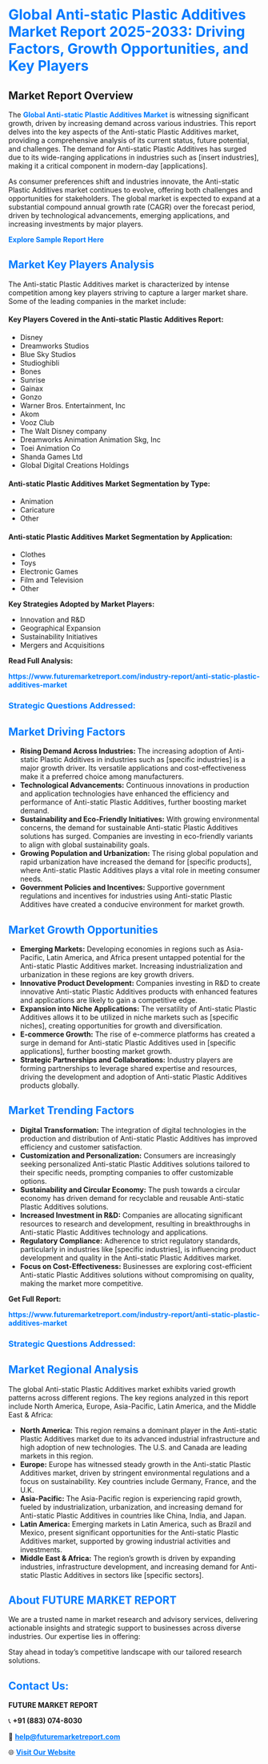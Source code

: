 <h1 style="color: #007BFF;">Global Anti-static Plastic Additives Market Report 2025-2033: Driving Factors, Growth Opportunities, and Key Players</h1>

<section id="overview">
<h2>Market Report Overview</h2>
<p>The <a href="https://www.futuremarketreport.com/industry-report/anti-static-plastic-additives-market" style="color: #007BFF; text-decoration: none;"><strong>Global Anti-static Plastic Additives Market</strong></a> is witnessing significant growth, driven by increasing demand across various industries. This report delves into the key aspects of the Anti-static Plastic Additives market, providing a comprehensive analysis of its current status, future potential, and challenges. The demand for Anti-static Plastic Additives has surged due to its wide-ranging applications in industries such as [insert industries], making it a critical component in modern-day [applications].</p>
<p>As consumer preferences shift and industries innovate, the Anti-static Plastic Additives market continues to evolve, offering both challenges and opportunities for stakeholders. The global market is expected to expand at a substantial compound annual growth rate (CAGR) over the forecast period, driven by technological advancements, emerging applications, and increasing investments by major players.</p>
</section>

<section id="overview">
<p><a href="https://www.futuremarketreport.com/request-sample/reportId=32611" style="color: #007BFF; text-decoration: none;"><strong>Explore Sample Report Here</strong></a></p>
</section>

<section id="key-players">
<h2 style="color: #007BFF;">Market Key Players Analysis</h2>
<p>The Anti-static Plastic Additives market is characterized by intense competition among key players striving to capture a larger market share. Some of the leading companies in the market include:</p>
<h4>Key Players Covered in the Anti-static Plastic Additives Report:</h4>
<ul><li>Disney</li><li>Dreamworks Studios</li><li>Blue Sky Studios</li><li>Studioghibli</li><li>Bones</li><li>Sunrise</li><li>Gainax</li><li>Gonzo</li><li>Warner Bros. Entertainment, Inc</li><li>Akom</li><li>Vooz Club</li><li>The Walt Disney company</li><li>Dreamworks Animation Animation Skg, Inc</li><li>Toei Animation Co</li><li>Shanda Games Ltd</li><li>Global Digital Creations Holdings</li></ul>
<h4>Anti-static Plastic Additives Market Segmentation by Type:</h4>
<ul><li>Animation</li><li>Caricature</li><li>Other</li></ul>

<h4>Anti-static Plastic Additives Market Segmentation by Application:</h4>
<ul><li>Clothes</li><li>Toys</li><li>Electronic Games</li><li>Film and Television</li><li>Other</li></ul>
<p><strong>Key Strategies Adopted by Market Players:</strong></p>
<ul>
<li>Innovation and R&D</li>
<li>Geographical Expansion</li>
<li>Sustainability Initiatives</li>
<li>Mergers and Acquisitions</li>
</ul>
</section>

<section>
<p><strong>Read Full Analysis: </strong></p><a href="https://www.futuremarketreport.com/industry-report/anti-static-plastic-additives-market" style="color: #007BFF; text-decoration: none;"><strong>https://www.futuremarketreport.com/industry-report/anti-static-plastic-additives-market</strong></a>
<h3 style="color: #007BFF;">Strategic Questions Addressed:</h3>
</section>

<section id="driving-factors">
<h2 style="color: #007BFF;">Market Driving Factors</h2>
<ul>
<li><strong>Rising Demand Across Industries:</strong> The increasing adoption of Anti-static Plastic Additives in industries such as [specific industries] is a major growth driver. Its versatile applications and cost-effectiveness make it a preferred choice among manufacturers.</li>
<li><strong>Technological Advancements:</strong> Continuous innovations in production and application technologies have enhanced the efficiency and performance of Anti-static Plastic Additives, further boosting market demand.</li>
<li><strong>Sustainability and Eco-Friendly Initiatives:</strong> With growing environmental concerns, the demand for sustainable Anti-static Plastic Additives solutions has surged. Companies are investing in eco-friendly variants to align with global sustainability goals.</li>
<li><strong>Growing Population and Urbanization:</strong> The rising global population and rapid urbanization have increased the demand for [specific products], where Anti-static Plastic Additives plays a vital role in meeting consumer needs.</li>
<li><strong>Government Policies and Incentives:</strong> Supportive government regulations and incentives for industries using Anti-static Plastic Additives have created a conducive environment for market growth.</li>
</ul>
</section>

<section id="growth-opportunities">
<h2 style="color: #007BFF;">Market Growth Opportunities</h2>
<ul>
<li><strong>Emerging Markets:</strong> Developing economies in regions such as Asia-Pacific, Latin America, and Africa present untapped potential for the Anti-static Plastic Additives market. Increasing industrialization and urbanization in these regions are key growth drivers.</li>
<li><strong>Innovative Product Development:</strong> Companies investing in R&D to create innovative Anti-static Plastic Additives products with enhanced features and applications are likely to gain a competitive edge.</li>
<li><strong>Expansion into Niche Applications:</strong> The versatility of Anti-static Plastic Additives allows it to be utilized in niche markets such as [specific niches], creating opportunities for growth and diversification.</li>
<li><strong>E-commerce Growth:</strong> The rise of e-commerce platforms has created a surge in demand for Anti-static Plastic Additives used in [specific applications], further boosting market growth.</li>
<li><strong>Strategic Partnerships and Collaborations:</strong> Industry players are forming partnerships to leverage shared expertise and resources, driving the development and adoption of Anti-static Plastic Additives products globally.</li>
</ul>
</section>

<section id="trending-factors">
<h2 style="color: #007BFF;">Market Trending Factors</h2>
<ul>
<li><strong>Digital Transformation:</strong> The integration of digital technologies in the production and distribution of Anti-static Plastic Additives has improved efficiency and customer satisfaction.</li>
<li><strong>Customization and Personalization:</strong> Consumers are increasingly seeking personalized Anti-static Plastic Additives solutions tailored to their specific needs, prompting companies to offer customizable options.</li>
<li><strong>Sustainability and Circular Economy:</strong> The push towards a circular economy has driven demand for recyclable and reusable Anti-static Plastic Additives solutions.</li>
<li><strong>Increased Investment in R&D:</strong> Companies are allocating significant resources to research and development, resulting in breakthroughs in Anti-static Plastic Additives technology and applications.</li>
<li><strong>Regulatory Compliance:</strong> Adherence to strict regulatory standards, particularly in industries like [specific industries], is influencing product development and quality in the Anti-static Plastic Additives market.</li>
<li><strong>Focus on Cost-Effectiveness:</strong> Businesses are exploring cost-efficient Anti-static Plastic Additives solutions without compromising on quality, making the market more competitive.</li>
</ul>
</section>

<section>
<p><strong>Get Full Report: </strong></p><a href="https://www.futuremarketreport.com/industry-report/anti-static-plastic-additives-market" style="color: #007BFF; text-decoration: none;"><strong>https://www.futuremarketreport.com/industry-report/anti-static-plastic-additives-market</strong></a>
<h3 style="color: #007BFF;">Strategic Questions Addressed:</h3>
</section>


<section id="regional-analysis">
<h2 style="color: #007BFF;">Market Regional Analysis</h2>
<p>The global Anti-static Plastic Additives market exhibits varied growth patterns across different regions. The key regions analyzed in this report include North America, Europe, Asia-Pacific, Latin America, and the Middle East & Africa:</p>
<ul>
<li><strong>North America:</strong> This region remains a dominant player in the Anti-static Plastic Additives market due to its advanced industrial infrastructure and high adoption of new technologies. The U.S. and Canada are leading markets in this region.</li>
<li><strong>Europe:</strong> Europe has witnessed steady growth in the Anti-static Plastic Additives market, driven by stringent environmental regulations and a focus on sustainability. Key countries include Germany, France, and the U.K.</li>
<li><strong>Asia-Pacific:</strong> The Asia-Pacific region is experiencing rapid growth, fueled by industrialization, urbanization, and increasing demand for Anti-static Plastic Additives in countries like China, India, and Japan.</li>
<li><strong>Latin America:</strong> Emerging markets in Latin America, such as Brazil and Mexico, present significant opportunities for the Anti-static Plastic Additives market, supported by growing industrial activities and investments.</li>
<li><strong>Middle East & Africa:</strong> The region’s growth is driven by expanding industries, infrastructure development, and increasing demand for Anti-static Plastic Additives in sectors like [specific sectors].</li>
</ul>
</section>

<footer>
<h2 style="color: #007BFF;">About FUTURE MARKET REPORT</h2>
<p>We are a trusted name in market research and advisory services, delivering actionable insights and strategic support to businesses across diverse industries. Our expertise lies in offering:</p>

<p>Stay ahead in today’s competitive landscape with our tailored research solutions.</p>

<h2 style="color: #007BFF;">Contact Us:</h2>
<p><strong>FUTURE MARKET REPORT</strong></p>
<p>📞 <strong>+91 (883) 074-8030</strong></p>
<p>📧 <strong><a href="mailto:help@futuremarketreport.com" style="color: #007BFF;">help@futuremarketreport.com</a></strong></p>
<p>🌐 <strong><a href="https://www.futuremarketreport.com/" style="color: #007BFF;">Visit Our Website</a></strong></p>
</footer>